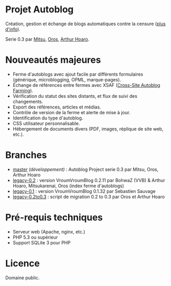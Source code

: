 Projet Autoblog
===============

Création, gestion et échange de blogs automatiques contre la censure ([plus d'info](http://sebsauvage.net/streisand.me/fr/)).

Serie 0.3 par [Mitsu](https://github.com/mitsukarenai/), [Oros](https://github.com/Oros42), [Arthur Hoaro](https://github.com/ArthurHoaro).

Nouveautés majeures
===================

- Ferme d'autoblogs avec ajout facile par différents formulaires (générique, microblogging, OPML, marque-pages).
- Échange de références entre fermes avec XSAF ([Cross-Site Autoblog Farming](https://github.com/mitsukarenai/Projet-Autoblog/wiki/XSAF---Cross-Site-Autoblog-Farming)).
- Vérification du statut des sites distants, et flux de suivi des changements.
- Export des références, articles et médias.
- Contrôle de version de la ferme et alerte de mise à jour.
- Identification du type d'autoblog.
- CSS utilisateur personnalisable.
- Hébergement de documents divers (PDF, images, réplique de site web, etc.).

Branches
===================

 - [master](https://github.com/mitsukarenai/Projet-Autoblog/tree/master/) _(développement)_ : Autoblog Project serie 0.3 par Mitsu, Oros, Arthur Hoaro
 - [legacy-0.2](https://github.com/mitsukarenai/Projet-Autoblog/tree/legacy-0.2) : version VroumVroumBlog 0.2.11 par BohwaZ (VVB) & Arthur Hoaro, Mitsukarenai, Oros (index ferme d'autoblogs)
 - [legacy-0.1](https://github.com/mitsukarenai/Projet-Autoblog/tree/legacy-0.1) : version VroumVroumBlog 0.1.32 par Sebastien Sauvage
 - [legacy-0.2to0.3](https://github.com/mitsukarenai/Projet-Autoblog/tree/legacy-0.2to0.3) : script de migration 0.2 to 0.3 par Oros et Arthur Hoaro

Pré-requis techniques
=====================

- Serveur web (Apache, nginx, etc.)
- PHP 5.3 ou supérieur 
- Support SQLite 3 pour PHP

Licence
=====================

Domaine public.
